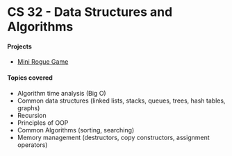 # CS 32 - Data Structures and Algorithms

#### Projects 
- [Mini Rogue Game](https://github.com/elliotfouts/UCLA-Work/tree/master/CS%2032%20-%20Data%20Structures%20and%20Algorithms)

#### Topics covered 
* Algorithm time analysis (Big O)
* Common data structures (linked lists, stacks, queues, trees, hash tables, graphs)
* Recursion
* Principles of OOP 
* Common Algorithms (sorting, searching)
* Memory management (destructors, copy constructors, assignment operators)
